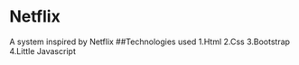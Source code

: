 # Netflix
A system inspired by Netflix
##Technologies used
1.Html
2.Css
3.Bootstrap
4.Little Javascript
